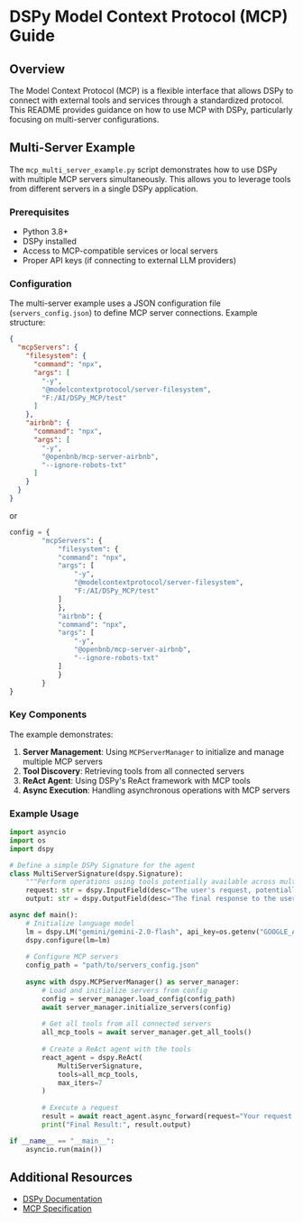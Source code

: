 # DSPy Model Context Protocol (MCP) Guide

## Overview

The Model Context Protocol (MCP) is a flexible interface that allows DSPy to connect with external tools and services through a standardized protocol. This README provides guidance on how to use MCP with DSPy, particularly focusing on multi-server configurations.

## Multi-Server Example

The `mcp_multi_server_example.py` script demonstrates how to use DSPy with multiple MCP servers simultaneously. This allows you to leverage tools from different servers in a single DSPy application.

### Prerequisites

- Python 3.8+
- DSPy installed
- Access to MCP-compatible services or local servers
- Proper API keys (if connecting to external LLM providers)

### Configuration

The multi-server example uses a JSON configuration file (`servers_config.json`) to define MCP server connections. Example structure:

```json
{
  "mcpServers": {
    "filesystem": {
      "command": "npx",
      "args": [
        "-y",
        "@modelcontextprotocol/server-filesystem",
        "F:/AI/DSPy_MCP/test"
      ]
    },
    "airbnb": {
      "command": "npx",
      "args": [
        "-y",
        "@openbnb/mcp-server-airbnb",
        "--ignore-robots-txt"
      ]
    }
  }
}
```

or 

```python
config = {
        "mcpServers": {
            "filesystem": {
            "command": "npx",
            "args": [
                "-y",
                "@modelcontextprotocol/server-filesystem",
                "F:/AI/DSPy_MCP/test"
            ]
            },
            "airbnb": {
            "command": "npx",
            "args": [
                "-y",
                "@openbnb/mcp-server-airbnb",
                "--ignore-robots-txt"
            ]
            }
        }
}
```

### Key Components

The example demonstrates:

1. **Server Management**: Using `MCPServerManager` to initialize and manage multiple MCP servers
2. **Tool Discovery**: Retrieving tools from all connected servers
3. **ReAct Agent**: Using DSPy's ReAct framework with MCP tools
4. **Async Execution**: Handling asynchronous operations with MCP servers

### Example Usage

```python
import asyncio
import os
import dspy

# Define a simple DSPy Signature for the agent
class MultiServerSignature(dspy.Signature):
    """Perform operations using tools potentially available across multiple MCP servers."""
    request: str = dspy.InputField(desc="The user's request, potentially requiring external tools.")
    output: str = dspy.OutputField(desc="The final response to the user's request after potentially using tools.")

async def main():
    # Initialize language model
    lm = dspy.LM("gemini/gemini-2.0-flash", api_key=os.getenv("GOOGLE_API_KEY"))
    dspy.configure(lm=lm)
    
    # Configure MCP servers
    config_path = "path/to/servers_config.json"
    
    async with dspy.MCPServerManager() as server_manager:
        # Load and initialize servers from config
        config = server_manager.load_config(config_path)
        await server_manager.initialize_servers(config)
        
        # Get all tools from all connected servers
        all_mcp_tools = await server_manager.get_all_tools()
        
        # Create a ReAct agent with the tools
        react_agent = dspy.ReAct(
            MultiServerSignature,
            tools=all_mcp_tools,
            max_iters=7
        )
        
        # Execute a request
        result = await react_agent.async_forward(request="Your request here")
        print("Final Result:", result.output)

if __name__ == "__main__":
    asyncio.run(main())
```


## Additional Resources

- [DSPy Documentation](https://dspy.ai/)
- [MCP Specification](https://github.com/modelcontextprotocol)